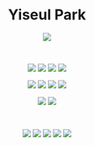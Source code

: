<div align="center">

  # Yiseul Park

  <a href="https://yiseull.tistory.com"><img src="https://img.shields.io/badge/yiseul.log-000000?style=flat-square&logo=Tistory&logoColor=white"/></a>
  
  <br/>  
  
  <img src="https://img.shields.io/badge/java17-%23ED8B00.svg?style=flat-square&logo=openjdk&logoColor=white"/></a>
  <img src="https://img.shields.io/badge/Gradle-02303A.svg?style=flat-square&logo=Gradle&logoColor=white"/></a>
  <img src="https://img.shields.io/badge/spring_boot-6DB33F.svg?style=flat-square&logo=springboot&logoColor=white"/></a>
  <img src="https://img.shields.io/badge/spring_security-6DB33F.svg?style=flat-square&logo=springsecurity&logoColor=white"/></a>

  <img src="https://img.shields.io/badge/mysql-4479A1.svg?style=flat-square&logo=mysql&logoColor=white"/></a>
  <img src="https://img.shields.io/badge/Spring_Data_JPA-6DB33F?style=flat-square&logo=spring&logoColor=white"/></a>
  <img src="https://img.shields.io/badge/QueryDSL-1C9AD6?style=flat-square&logo=querydsl&logoColor=white"/></a>
  <img src="https://img.shields.io/badge/Redis-DC382D?style=flat-square&logo=redis&logoColor=white"/></a>

  <img src="https://img.shields.io/badge/junit5-25A162?style=flat-square&logo=junit5&logoColor=white"/></a>
  <img src="https://img.shields.io/badge/Spring_Rest_Docs-6DB33F?style=flat-square&logo=spring&logoColor=white"/></a>
  
  <br/>  
  
  <img src="https://img.shields.io/badge/jira-0052CC?style=flat-square&logo=jira&logoColor=white"/></a>
  <img src="https://img.shields.io/badge/Slack-4A154B?style=flat-square&logo=slack&logoColor=white"/></a>
  <img src="https://img.shields.io/badge/Git-F05032.svg?style=flat-square&logo=Git&logoColor=white"/></a>
  <img src="https://img.shields.io/badge/Github-181717.svg?style=flat-square&logo=Github&logoColor=white"/></a>
  <img src="https://img.shields.io/badge/Notion-%23000000.svg?style=flat-square&logo=notion&logoColor=white"/></a>
  
</div>

